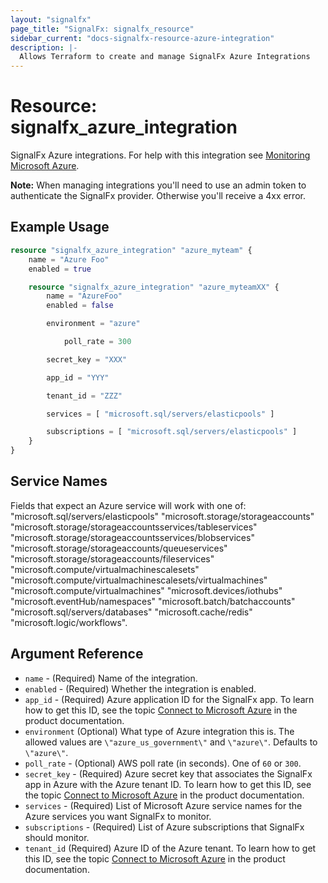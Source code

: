 ```yaml
---
layout: "signalfx"
page_title: "SignalFx: signalfx_resource"
sidebar_current: "docs-signalfx-resource-azure-integration"
description: |-
  Allows Terraform to create and manage SignalFx Azure Integrations
---
```


# Resource: signalfx_azure_integration

SignalFx Azure integrations. For help with this integration see [Monitoring Microsoft Azure](https://docs.signalfx.com/en/latest/integrations/azure-info.html).

**Note:** When managing integrations you'll need to use an admin token to authenticate the SignalFx provider. Otherwise you'll receive a 4xx error.

## Example Usage

```terraform
resource "signalfx_azure_integration" "azure_myteam" {
    name = "Azure Foo"
    enabled = true

    resource "signalfx_azure_integration" "azure_myteamXX" {
        name = "AzureFoo"
        enabled = false

        environment = "azure"

    		poll_rate = 300

        secret_key = "XXX"

        app_id = "YYY"

        tenant_id = "ZZZ"

        services = [ "microsoft.sql/servers/elasticpools" ]

        subscriptions = [ "microsoft.sql/servers/elasticpools" ]
    }
}
```

## Service Names

Fields that expect an Azure service will work with one of: "microsoft.sql/servers/elasticpools" "microsoft.storage/storageaccounts" "microsoft.storage/storageaccountsservices/tableservices" "microsoft.storage/storageaccountsservices/blobservices" "microsoft.storage/storageaccounts/queueservices" "microsoft.storage/storageaccounts/fileservices" "microsoft.compute/virtualmachinescalesets" "microsoft.compute/virtualmachinescalesets/virtualmachines" "microsoft.compute/virtualmachines" "microsoft.devices/iothubs" "microsoft.eventHub/namespaces" "microsoft.batch/batchaccounts" "microsoft.sql/servers/databases" "microsoft.cache/redis" "microsoft.logic/workflows".

## Argument Reference

* `name` - (Required) Name of the integration.
* `enabled` - (Required) Whether the integration is enabled.
* `app_id` - (Required) Azure application ID for the SignalFx app. To learn how to get this ID, see the topic [Connect to Microsoft Azure](https://docs.signalfx.com/en/latest/getting-started/send-data.html#connect-to-microsoft-azure) in the product documentation.
* `environment` (Optional) What type of Azure integration this is. The allowed values are `\"azure_us_government\"` and `\"azure\"`. Defaults to `\"azure\"`.
* `poll_rate` - (Optional) AWS poll rate (in seconds). One of `60` or `300`.
* `secret_key` - (Required) Azure secret key that associates the SignalFx app in Azure with the Azure tenant ID. To learn how to get this ID, see the topic [Connect to Microsoft Azure](https://docs.signalfx.com/en/latest/getting-started/send-data.html#connect-to-microsoft-azure) in the product documentation.
* `services` - (Required) List of Microsoft Azure service names for the Azure services you want SignalFx to monitor.
* `subscriptions` - (Required) List of Azure subscriptions that SignalFx should monitor.
* `tenant_id` (Required) Azure ID of the Azure tenant. To learn how to get this ID, see the topic [Connect to Microsoft Azure](https://docs.signalfx.com/en/latest/getting-started/send-data.html#connect-to-microsoft-azure) in the product documentation.
